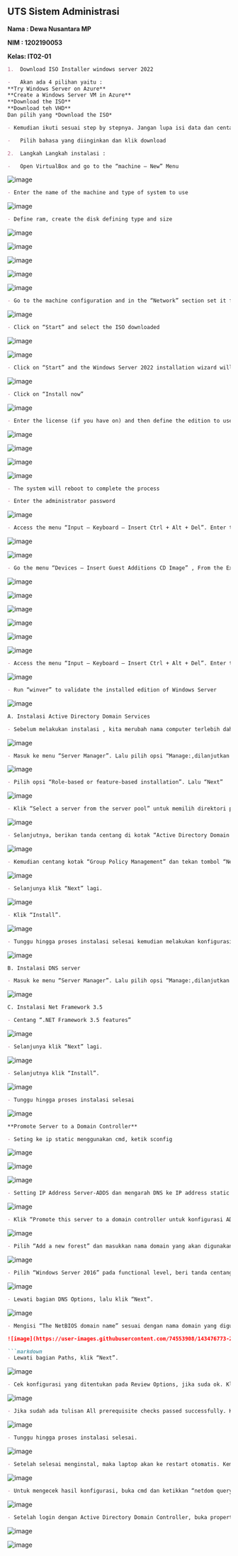 ## 				**UTS Sistem Administrasi**

**Nama : Dewa Nusantara MP**

**NIM  : 1202190053**

**Kelas: IT02-01**


```markdown
1.	Download ISO Installer windows server 2022
```

```markdown
-	Akan ada 4 pilihan yaitu :
**Try Windows Server on Azure**
**Create a Windows Server VM in Azure**
**Download the ISO**
**Download teh VHD**
Dan pilih yang *Download the ISO*
```

```markdown
- Kemudian ikuti sesuai step by stepnya. Jangan lupa isi data dan centang "yes" kemudian continue
```

```markdown
-	Pilih bahasa yang diinginkan dan klik download
```

```markdown
2.	Langkah Langkah instalasi :
```

```markdown
-	Open VirtualBox and go to the “machine – New” Menu


```

![image](https://user-images.githubusercontent.com/74553908/143456620-6c636571-cf9b-4a27-b3c1-a85893860cf8.png)



```markdown
- Enter the name of the machine and type of system to use
```

![image](https://user-images.githubusercontent.com/74553908/143456876-3e1afbb2-d57c-4cbe-bb16-d7a02ee7e472.png)


```markdown
- Define ram, create the disk defining type and size
```

![image](https://user-images.githubusercontent.com/74553908/143457247-c085bde3-ded9-48f5-8167-a4b3ab610e9e.png)

![image](https://user-images.githubusercontent.com/74553908/143457324-5cafca96-7d7d-41d9-9ce9-9fbbc8493832.png)

![image](https://user-images.githubusercontent.com/74553908/143457449-4378eff1-8bfa-493f-8b84-31dea22f00c4.png)

![image](https://user-images.githubusercontent.com/74553908/143457515-4f9be0f5-4d90-4878-bbdf-6064ebf4677c.png)

![image](https://user-images.githubusercontent.com/74553908/143457611-adf6f71f-af7b-4a04-804c-29ab35ee8613.png)

```markdown
- Go to the machine configuration and in the “Network” section set it from "NET" to “Bridge adapter”
```

![image](https://user-images.githubusercontent.com/74553908/143457750-e9b62544-0d09-4107-afb0-ae209094b9b8.png)



```markdown
- Click on “Start” and select the ISO downloaded
```


![image](https://user-images.githubusercontent.com/74553908/143458582-ed1dc1cf-1b60-4db9-a676-04b24a32fee0.png)

![image](https://user-images.githubusercontent.com/74553908/143458651-7545dee1-e58e-48aa-ac65-8040f28a90ef.png)

```markdown
- Click on “Start” and the Windows Server 2022 installation wizard will load
```

![image](https://user-images.githubusercontent.com/74553908/143458902-bb08b8c5-6363-4f4d-b19f-7449a1ffeed6.png)

```markdown
- Click on “Install now”
```

![image](https://user-images.githubusercontent.com/74553908/143459022-64726e2b-3a96-4429-8dc4-2eee3196b14e.png)

```markdown
- Enter the license (if you have on) and then define the edition to use, Accept the license and then proceed with the installation of Windows Server 2022
```

![image](https://user-images.githubusercontent.com/74553908/143459220-0409508c-d1dc-4766-8586-17ed28a33276.png)

![image](https://user-images.githubusercontent.com/74553908/143459329-45f8004e-9db1-45a5-a6f5-190d87bea07b.png)

![image](https://user-images.githubusercontent.com/74553908/143459619-0da598e8-5659-4c45-919a-9ef87fa22489.png)

![image](https://user-images.githubusercontent.com/74553908/143459754-c554fcff-0299-4987-9d21-6a66169db03f.png)


```markdown
- The system will reboot to complete the process
```

```markdown
- Enter the administrator password
```
![image](https://user-images.githubusercontent.com/74553908/143463329-9cc160d8-d9a6-42d4-886a-97218fc8d3c0.png)

```markdown
- Access the menu “Input – Keyboard – Insert Ctrl + Alt + Del”. Enter the password created and wait for the configuration to load
```

![image](https://user-images.githubusercontent.com/74553908/143463827-0a3c156a-401e-4d64-bc0a-bcecaf192650.png)

![image](https://user-images.githubusercontent.com/74553908/143464257-fa80c4e2-a94a-4d53-8106-e78e60ccea25.png)


```markdown
- Go the menu “Devices – Insert Guest Additions CD Image” , From the Explorer run this and follow the steps pf the wizard. Reboot the machine
```

![image](https://user-images.githubusercontent.com/74553908/143464828-797ad72f-4eeb-4425-b12b-62b86a88ca34.png)

![image](https://user-images.githubusercontent.com/74553908/143464963-698f7041-61d1-48a9-bee3-a94116bc44bf.png)

![image](https://user-images.githubusercontent.com/74553908/143465140-729b4afa-0a1b-4fad-9f0b-4ad5c7c16369.png)

![image](https://user-images.githubusercontent.com/74553908/143465222-2fe9f1c7-6708-4470-ab77-45a4e45bcb9b.png)

![image](https://user-images.githubusercontent.com/74553908/143465356-e63438a8-35ae-43e6-ab3f-561295c6d5c8.png)

![image](https://user-images.githubusercontent.com/74553908/143465556-5a1168cc-d257-4e01-8405-dc6b48f182dd.png)


```markdown
- Access the menu “Input – Keyboard – Insert Ctrl + Alt + Del”. Enter the password created and wait for the configuration to load
```
![image](https://user-images.githubusercontent.com/74553908/143466060-ac6d0e3a-db3b-4270-994c-810249f11ee8.png)

```markdown
- Run “winver” to validate the installed edition of Windows Server
```

![image](https://user-images.githubusercontent.com/62064492/143058074-ab6a8d6f-8421-433e-afd9-3d1873a4123c.png)

```markdown
A. Instalasi Active Directory Domain Services
```

```markdown
- Sebelum melakukan instalasi , kita merubah nama computer terlebih dahulu dengan masuk ke windows powershell. Kemudian ketikkan “rename-computer -Newname Server2022”
```

![image](https://user-images.githubusercontent.com/62064492/143058230-c8536ec9-1ac0-4789-9b63-0b592839313d.png)

```markdown
- Masuk ke menu “Server Manager”. Lalu pilih opsi “Manage:,dilanjutkan dengan mengklik “Add Roles and Features”. Kemudian klik “Next”.
```
![image](https://user-images.githubusercontent.com/62064492/143058338-b6117d81-8479-4860-94f9-f4371a630f72.png)

```markdown
- Pilih opsi “Role-based or feature-based installation”. Lalu “Next”
```

![image](https://user-images.githubusercontent.com/62064492/143058402-8450dfce-0c8f-4b3a-b14d-4da3691fd439.png)

```markdown
- Klik “Select a server from the server pool” untuk memilih direktori penyimpanan lokal. Lalu “Next”
```

![image](https://user-images.githubusercontent.com/62064492/143058537-a5d1dc41-1d55-405d-8fea-ce5335b89c61.png)

```markdown
- Selanjutnya, berikan tanda centang di kotak “Active Directory Domain Services”. Saat anda mencentang kotak, disebelah kanan muncul penjelasan singkat tentang ADDS dan cara kerjanya. Lalu klik “Add Features”.
```
![image](https://user-images.githubusercontent.com/62064492/143058626-b950b867-673b-4be0-8644-571d715e5c91.png)

```markdown
- Kemudian centang kotak “Group Policy Management” dan tekan tombol “Next”.
```

![image](https://user-images.githubusercontent.com/62064492/143058709-2e1fce7f-3cf7-4203-9ec1-5aa1600f3e04.png)

```markdown
- Selanjunya klik “Next” lagi.
```
![image](https://user-images.githubusercontent.com/62064492/143058812-7cc2737b-c66a-4d48-bce0-ebab12dfc834.png)

```markdown
- Klik “Install”.
```

![image](https://user-images.githubusercontent.com/62064492/143058927-66049ec4-f165-4ffa-a11f-d3ba398feaef.png)

```markdown
- Tunggu hingga proses instalasi selesai kemudian melakukan konfigurasi ADDS
```
![image](https://user-images.githubusercontent.com/62064492/143059056-4b3a2b2c-c4a3-43c7-bf11-a974412b383e.png)



```markdown
B. Instalasi DNS server
```

```markdown
- Masuk ke menu “Server Manager”. Lalu pilih opsi “Manage:,dilanjutkan dengan mengklik “Add Roles and Features”. Kemudian klik “Next”. Stepnya sama seperti instalasi active directory. Kita perlu menginstal dan mengonfigurasi peran Active Directory dan server DNS untuk bekerja bersama. 
```

![image](https://user-images.githubusercontent.com/62064492/143059169-bc75ab5c-54dc-474f-b9b1-a809f8547103.png)



```markdown
C. Instalasi Net Framework 3.5
```

```markdown
- Centang “.NET Framework 3.5 features”
```

![image](https://user-images.githubusercontent.com/62064492/143059289-ca4aa9b0-e658-445c-b6eb-7b01ddb2192e.png)

```markdown
- Selanjunya klik “Next” lagi.
```

![image](https://user-images.githubusercontent.com/62064492/143059414-e40ac556-cbd2-4192-8fc6-3459d68decd8.png)

```markdown
- Selanjutnya klik “Install”.
```
![image](https://user-images.githubusercontent.com/62064492/143059520-231922be-4757-4c00-bf38-e89398e48da4.png)

```markdown
- Tunggu hingga proses instalasi selesai
```

![image](https://user-images.githubusercontent.com/62064492/143059642-a839d8d3-231c-4f1e-8a5a-fe37c474cb02.png)

```markdown
**Promote Server to a Domain Controller**
```

```markdown
- Seting ke ip static menggunakan cmd, ketik sconfig
```

![image](https://user-images.githubusercontent.com/74553908/143473368-4946e132-3d60-40be-b6d9-1c35c6b4e79c.png)

![image](https://user-images.githubusercontent.com/74553908/143473470-2820fa16-7c16-4c18-9917-558c8e1d3c07.png)

![image](https://user-images.githubusercontent.com/74553908/143473677-4a005d30-d19f-4ea6-8483-a68e0a3fce59.png)

```markdown
- Setting IP Address Server-ADDS dan mengarah DNS ke IP address static yang digunakan.
```

![image](https://user-images.githubusercontent.com/74553908/143474043-d5070d18-0b96-4445-9f91-86407b5dbb75.png)

```markdown
- Klik “Promote this server to a domain controller untuk konfigurasi ADDS
```
![image](https://user-images.githubusercontent.com/74553908/143476294-34c581ca-ac6a-44ab-a3e1-fa16ffb6b5e3.png)

```markdown
- Pilih “Add a new forest” dan masukkan nama domain yang akan digunakan pada Root Domain Name. Misalnya disini saya menggunakan domain “Boi.com”
```
![image](https://user-images.githubusercontent.com/74553908/143476457-a735bd86-1fde-44ca-a152-97b79d56b54b.png)

```markdown
- Pilih “Windows Server 2016” pada functional level, beri tanda centang pada “Domain Name System (DNS) server” dan ”Global Catalog (GC)”. Serta mengisi password Directory Services Restore Mode dengan kriteria strong password.
```

![image](https://user-images.githubusercontent.com/74553908/143476608-c90d0ceb-cdf2-493b-aca7-2a43a22a5ba8.png)

```markdown
- Lewati bagian DNS Options, lalu klik “Next”.
```

![image](https://user-images.githubusercontent.com/62064492/143064837-a5dd8d07-d77c-4cbe-a96d-eb6b2a120c6e.png)

```markdown
- Mengisi “The NetBIOS domain name” sesuai dengan nama domain yang digunakan.

![image](https://user-images.githubusercontent.com/74553908/143476773-2e6dc08b-82f4-4276-8e92-91ddd3325eb8.png)

```markdown
- Lewati bagian Paths, klik “Next”.
```

![image](https://user-images.githubusercontent.com/62064492/143062494-2c7a08ce-49f3-40db-ad12-4490ec112b99.png)

```markdown
- Cek konfigurasi yang ditentukan pada Review Options, jika suda ok. Klik “Next”.
```
![image](https://user-images.githubusercontent.com/74553908/143476945-8c339382-aa18-4c83-bf4f-4c26e294ace9.png)

```markdown
- Jika sudah ada tulisan All prerequisite checks passed successfully. Klik “Install” untuk apply konfigurasi yang sudah ditentukan.
```
![image](https://user-images.githubusercontent.com/62064492/143062766-88e37beb-aa83-4b18-ba2d-b20fec2e6c8f.png)

```markdown
- Tunggu hingga proses instalasi selesai.
```

![image](https://user-images.githubusercontent.com/62064492/143062877-c7a3a0e7-cdd8-404a-9ac2-a4204c5bfd46.png)

```markdown
- Setelah selesai menginstal, maka laptop akan ke restart otomatis. Kemudian login menggunakan password administrator
```
![image](https://user-images.githubusercontent.com/74553908/143481426-fa971aaf-9308-443b-89b4-8580bee00c84.png)

```markdown
- Untuk mengecek hasil konfigurasi, buka cmd dan ketikkan “netdom query fsmo”
```

![image](https://user-images.githubusercontent.com/74553908/143481750-03c044b7-e29f-453c-b89a-b9186cac1b3a.png)

```markdown
- Setelah login dengan Active Directory Domain Controller, buka properti TCP/IP koneksi jaringan Anda. Anda dapat melihat Alamat IP server DNS yang disukai
```

![image](https://user-images.githubusercontent.com/74553908/143481934-26f29b60-2e8d-4c30-842a-c98d2fdac8ed.png)

![image](https://user-images.githubusercontent.com/74553908/143482066-6f4a6e83-771c-4772-a46c-edb5f161a8d8.png)


















